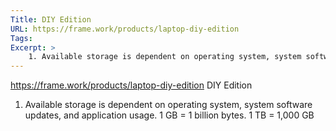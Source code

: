 ```yaml
---
Title: DIY Edition
URL: https://frame.work/products/laptop-diy-edition
Tags: 
Excerpt: >
    1. Available storage is dependent on operating system, system software updates, and application usage. 1 GB = 1 billion bytes. 1 TB = 1,000 GB
---
```

https://frame.work/products/laptop-diy-edition
DIY Edition

1. Available storage is dependent on operating system, system software updates, and application usage. 1 GB = 1 billion bytes. 1 TB = 1,000 GB